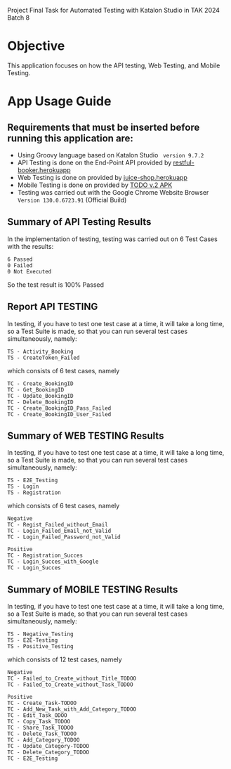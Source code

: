 Project Final Task for Automated Testing with Katalon Studio in TAK 2024 Batch 8

# **Objective**
This application focuses on how the API testing, Web Testing, and Mobile Testing.

# App Usage Guide
## **Requirements that must be inserted before running this application are:**
* Using Groovy language based on Katalon Studio ``` version 9.7.2```
* API Testing is done on the End-Point API provided by [restful-booker.herokuapp](restful-booker.herokuapp.com)
* Web Testing is done on provided by [juice-shop.herokuapp](https://juice-shop.herokuapp.com/)
* Mobile Testing is done on provided by [TODO v.2 APK](https://drive.google.com/file/d/1WHFqVgFFSwsyauU4MaXMcN2fupcDT9lY/view)
* Testing was carried out with the Google Chrome Website Browser ```Version 130.0.6723.91``` (Official Build)

## **Summary of API Testing Results**
In the implementation of testing, testing was carried out on 6 Test Cases with the results:
```
6 Passed
0 Failed
0 Not Executed
```
So the test result is 100% Passed

## **Report API TESTING**
In testing, if you have to test one test case at a time, it will take a long time, so a Test Suite is made, so that you can run several test cases simultaneously, namely:
```
TS - Activity_Booking
TS - CreateToken_Failed
```
which consists of 6 test cases, namely
```
TC - Create_BookingID
TC - Get_BookingID
TC - Update_BookingID
TC - Delete_BookingID
TC - Create_BookingID_Pass_Failed
TC - Create_BookingID_User_Failed
```

## **Summary of WEB TESTING Results**
In testing, if you have to test one test case at a time, it will take a long time, so a Test Suite is made, so that you can run several test cases simultaneously, namely:
```
TS - E2E_Testing
TS - Login
TS - Registration
```
which consists of 6 test cases, namely
```
Negative
TC - Regist_Failed_without_Email
TC - Login_Failed_Email_not_Valid
TC - Login_Failed_Password_not_Valid
```
```
Positive
TC - Registration_Succes
TC - Login_Succes_with_Google
TC - Login_Succes
```

## **Summary of MOBILE TESTING Results**
In testing, if you have to test one test case at a time, it will take a long time, so a Test Suite is made, so that you can run several test cases simultaneously, namely:
```
TS - Negative_Testing
TS - E2E-Testing
TS - Positive_Testing
```
which consists of 12 test cases, namely
```
Negative
TC - Failed_to_Create_without_Title_TODOO
TC - Failed_to_Create_without_Task_TODOO
```
```
Positive
TC - Create_Task-TODOO
TC - Add_New_Task_with_Add_Category_TODOO
TC - Edit_Task_ODOO
TC - Copy_Task_TODOO
TC - Share_Task_TODOO
TC - Delete_Task_TODOO
TC - Add_Category_TODOO
TC - Update_Category-TODOO
TC - Delete_Category_TODOO
TC - E2E_Testing
```



